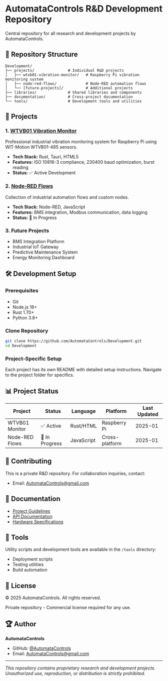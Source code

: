 # AutomataControls R&D Development Repository

Central repository for all research and development projects by AutomataControls.

## 🚀 Repository Structure

```
Development/
├── projects/               # Individual R&D projects
│   ├── wtvb01-vibration-monitor/   # Raspberry Pi vibration monitoring system
│   ├── node-red-flows/             # Node-RED automation flows
│   └── [future-projects]/          # Additional projects
├── libraries/              # Shared libraries and components
├── documentation/          # Cross-project documentation
└── tools/                  # Development tools and utilities
```

## 📁 Projects

### 1. [WTVB01 Vibration Monitor](./projects/wtvb01-vibration-monitor/)
Professional industrial vibration monitoring system for Raspberry Pi using WIT-Motion WTVB01-485 sensors.
- **Tech Stack:** Rust, Tauri, HTML5
- **Features:** ISO 10816-3 compliance, 230400 baud optimization, burst reading
- **Status:** ✅ Active Development

### 2. [Node-RED Flows](./projects/node-red-flows/)
Collection of industrial automation flows and custom nodes.
- **Tech Stack:** Node-RED, JavaScript
- **Features:** BMS integration, Modbus communication, data logging
- **Status:** 🔄 In Progress

### 3. Future Projects
- BMS Integration Platform
- Industrial IoT Gateway
- Predictive Maintenance System
- Energy Monitoring Dashboard

## 🛠️ Development Setup

### Prerequisites
- Git
- Node.js 16+
- Rust 1.70+
- Python 3.8+

### Clone Repository
```bash
git clone https://github.com/AutomataControls/Development.git
cd Development
```

### Project-Specific Setup
Each project has its own README with detailed setup instructions. Navigate to the project folder for specifics.

## 📊 Project Status

| Project | Status | Language | Platform | Last Updated |
|---------|--------|----------|----------|--------------|
| WTVB01 Monitor | ✅ Active | Rust/HTML | Raspberry Pi | 2025-01 |
| Node-RED Flows | 🔄 In Progress | JavaScript | Cross-platform | 2025-01 |

## 🤝 Contributing

This is a private R&D repository. For collaboration inquiries, contact:
- Email: AutomataControls@gmail.com

## 📝 Documentation

- [Project Guidelines](./documentation/guidelines.md)
- [API Documentation](./documentation/api/)
- [Hardware Specifications](./documentation/hardware/)

## 🔧 Tools

Utility scripts and development tools are available in the `/tools` directory:
- Deployment scripts
- Testing utilities
- Build automation

## 📜 License

© 2025 AutomataControls. All rights reserved.

Private repository - Commercial license required for any use.

## 🏆 Author

**AutomataControls**
- GitHub: [@AutomataControls](https://github.com/AutomataControls)
- Email: AutomataControls@gmail.com

---

*This repository contains proprietary research and development projects. Unauthorized use, reproduction, or distribution is strictly prohibited.*